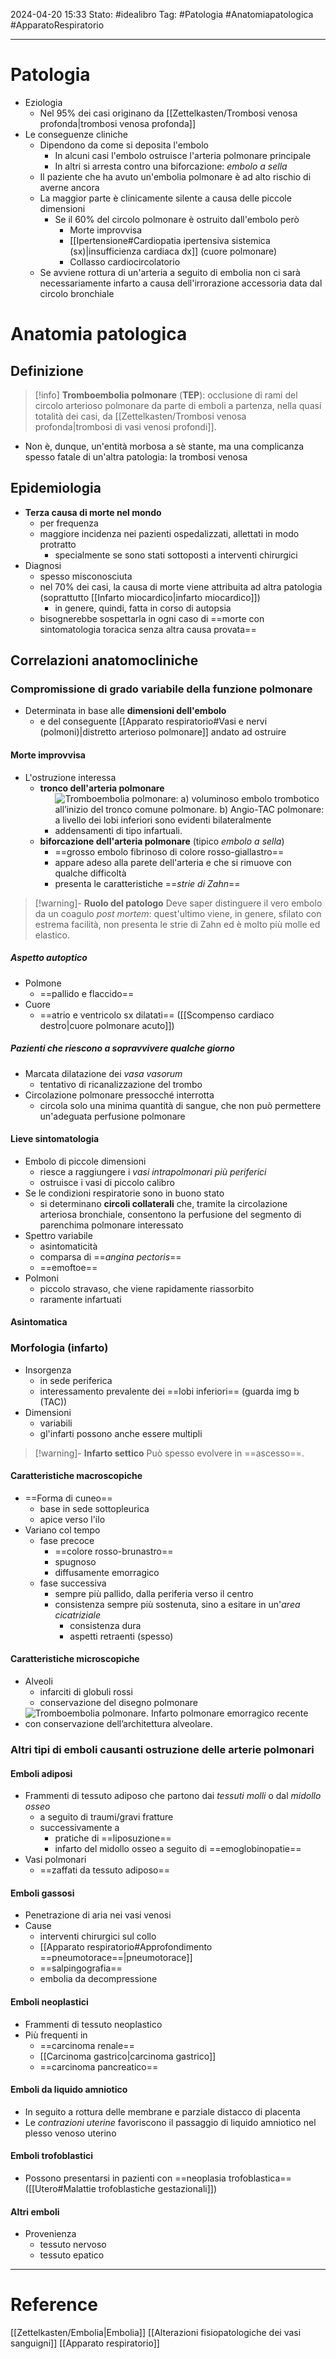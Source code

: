 2024-04-20 15:33
Stato: #idealibro 
Tag: #Patologia #Anatomiapatologica #ApparatoRespiratorio 

---
# Patologia
- Eziologia
	- Nel 95% dei casi originano da [[Zettelkasten/Trombosi venosa profonda|trombosi venosa profonda]]
- Le conseguenze cliniche 
	- Dipendono da come si deposita l'embolo
		- In alcuni casi l'embolo ostruisce l'arteria polmonare principale
		- In altri si arresta contro una biforcazione: *embolo a sella*
	- Il paziente che ha avuto un'embolia polmonare è ad alto rischio di averne ancora
	- La maggior parte è clinicamente silente a causa delle piccole dimensioni
		- Se il 60% del circolo polmonare è ostruito dall'embolo però
			- Morte improvvisa
			- [[Ipertensione#Cardiopatia ipertensiva sistemica (sx)|insufficienza cardiaca dx]] (cuore polmonare) 
			- Collasso cardiocircolatorio
	- Se avviene rottura di un'arteria a seguito di embolia non ci sarà necessariamente infarto a causa dell'irrorazione accessoria data dal circolo bronchiale
# Anatomia patologica
## Definizione
>[!info]
> **Tromboembolia polmonare** (**TEP**): occlusione di rami del circolo arterioso polmonare da parte di emboli a partenza, nella quasi totalità dei casi, da [[Zettelkasten/Trombosi venosa profonda|trombosi di vasi venosi profondi]].
- Non è, dunque, un'entità morbosa a sè stante, ma una complicanza spesso fatale di un'altra patologia: la trombosi venosa
## Epidemiologia
- **Terza causa di morte nel mondo**
	- per frequenza
	- maggiore incidenza nei pazienti ospedalizzati, allettati in modo protratto
		- specialmente se sono stati sottoposti a interventi chirurgici
- Diagnosi
	- spesso misconosciuta
	- nel 70% dei casi, la causa di morte viene attribuita ad altra patologia (soprattutto [[Infarto miocardico|infarto miocardico]])
		- in genere, quindi, fatta in corso di autopsia
	- bisognerebbe sospettarla in ogni caso di ==morte con sintomatologia toracica senza altra causa provata==
## Correlazioni anatomocliniche
### Compromissione di grado variabile della funzione polmonare
- Determinata in base alle **dimensioni dell'embolo**
	- e del conseguente [[Apparato respiratorio#Vasi e nervi (polmoni)|distretto arterioso polmonare]] andato ad ostruire
#### Morte improvvisa
- L'ostruzione interessa
	- **tronco dell'arteria polmonare**
		- ![Tromboembolia polmonare: a) voluminoso embolo trombotico all’inizio del tronco comune polmonare. b) Angio-TAC polmonare: a livello dei lobi inferiori sono evidenti bilateralmente addensamenti di tipo infartuali.](https://i.imgur.com/jYgmbfD.png)
	- **biforcazione dell'arteria polmonare** (tipico *embolo a sella*)
		- ==grosso embolo fibrinoso di colore rosso-giallastro==
		- appare adeso alla parete dell'arteria e che si rimuove con qualche difficoltà
		- presenta le caratteristiche ==*strie di Zahn*==
>[!warning]- **Ruolo del patologo**
> Deve saper distinguere il vero embolo da un coagulo *post mortem*: quest'ultimo viene, in genere, sfilato con estrema facilità, non presenta le strie di Zahn ed è molto più molle ed elastico.
##### Aspetto autoptico
- Polmone
	- ==pallido e flaccido==
- Cuore
	- ==atrio e ventricolo sx dilatati== ([[Scompenso cardiaco destro|cuore polmonare acuto]])
##### Pazienti che riescono a sopravvivere qualche giorno
- Marcata dilatazione dei *vasa vasorum*
	- tentativo di ricanalizzazione del trombo
- Circolazione polmonare pressocché interrotta
	- circola solo una minima quantità di sangue, che non può permettere un'adeguata perfusione polmonare
#### Lieve sintomatologia
- Embolo di piccole dimensioni
	- riesce a raggiungere i *vasi intrapolmonari più periferici*
	- ostruisce i vasi di piccolo calibro
- Se le condizioni respiratorie sono in buono stato
	- si determinano **circoli collaterali** che, tramite la circolazione arteriosa bronchiale, consentono la perfusione del segmento di parenchima polmonare interessato
- Spettro variabile
	- asintomaticità
	- comparsa di ==*angina pectoris*==
	- ==emoftoe==
- Polmoni
	- piccolo stravaso, che viene rapidamente riassorbito
	- raramente infartuati
#### Asintomatica
### Morfologia (infarto)
- Insorgenza
	- in sede periferica
	- interessamento prevalente dei ==lobi inferiori== (guarda img b (TAC))
- Dimensioni
	- variabili
	- gl'infarti possono anche essere multipli

>[!warning]- **Infarto settico**
> Può spesso evolvere in ==ascesso==.
#### Caratteristiche macroscopiche
- ==Forma di cuneo==
	- base in sede sottopleurica
	- apice verso l'ilo
- Variano col tempo
	- fase precoce
		- ==colore rosso-brunastro==
		- spugnoso
		- diffusamente emorragico
	- fase successiva
		- sempre più pallido, dalla periferia verso il centro
		- consistenza sempre più sostenuta, sino a esitare in un'*area cicatriziale*
			- consistenza dura
			- aspetti retraenti (spesso)
#### Caratteristiche microscopiche
- Alveoli
	- infarciti di globuli rossi
	- conservazione del disegno polmonare
- ![Tromboembolia polmonare. Infarto polmonare emorragico recente con conservazione dell’architettura alveolare.](https://i.imgur.com/fvhi93z.png)
### Altri tipi di emboli causanti ostruzione delle arterie polmonari
#### Emboli adiposi
- Frammenti di tessuto adiposo che partono dai *tessuti molli* o dal *midollo osseo*
	- a seguito di traumi/gravi fratture
	- successivamente a
		- pratiche di ==liposuzione==
		- infarto del midollo osseo a seguito di ==emoglobinopatie==
- Vasi polmonari
	- ==zaffati da tessuto adiposo==
#### Emboli gassosi
- Penetrazione di aria nei vasi venosi
- Cause
	- interventi chirurgici sul collo
	- [[Apparato respiratorio#Approfondimento ==pneumotorace==|pneumotorace]]
	- ==salpingografia==
	- embolia da decompressione
#### Emboli neoplastici
- Frammenti di tessuto neoplastico
- Più frequenti in
	- ==carcinoma renale==
	- [[Carcinoma gastrico|carcinoma gastrico]]
	- ==carcinoma pancreatico==
#### Emboli da liquido amniotico
- In seguito a rottura delle membrane e parziale distacco di placenta
- Le *contrazioni uterine* favoriscono il passaggio di liquido amniotico nel plesso venoso uterino
#### Emboli trofoblastici
- Possono presentarsi in pazienti con ==neoplasia trofoblastica== ([[Utero#Malattie trofoblastiche gestazionali]])
#### Altri emboli
- Provenienza
	- tessuto nervoso
	- tessuto epatico







---
# Reference
[[Zettelkasten/Embolia|Embolia]]
[[Alterazioni fisiopatologiche dei vasi sanguigni]]
[[Apparato respiratorio]]